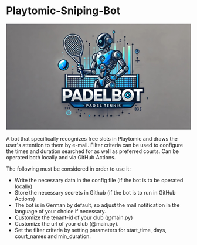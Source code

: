 # Playtomic-Sniping-Bot

![Padelbot](logo.jpg)

A bot that specifically recognizes free slots in Playtomic and draws the user's attention to them by e-mail. Filter criteria can be used to configure the times and duration searched for as well as preferred courts. Can be operated both locally and via GitHub Actions. 

The following must be considered in order to use it:
- Write the necessary data in the config file (if the bot is to be operated locally)
- Store the necessary secrets in Github (if the bot is to run in GitHub Actions)
- The bot is in German by default, so adjust the mail notification in the language of your choice if necessary. 
- Customize the tenant-id of your club (@main.py)
- Customize the url of your club (@main.py).
- Set the filter criteria by setting parameters for start_time, days, court_names and min_duration. 

